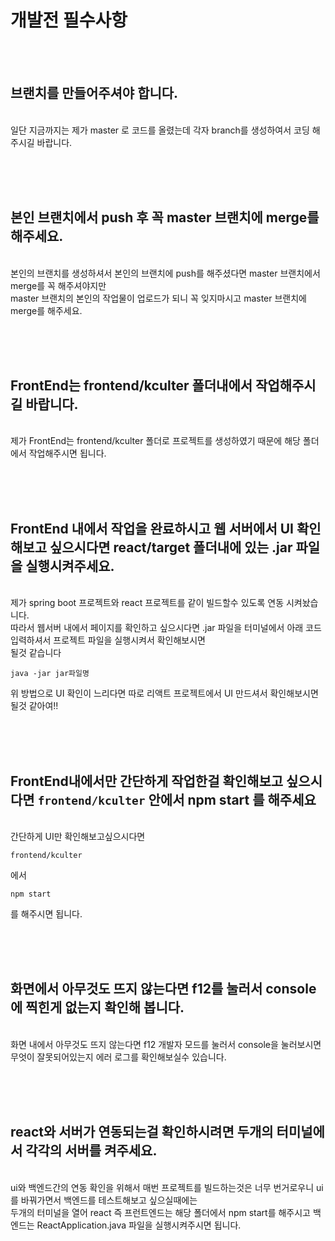 # 개발전 필수사항 

<br/><br/>
## 브랜치를 만들어주셔야 합니다.
<br/>
일단 지금까지는 제가 master 로 코드를 올렸는데 각자 branch를 생성하여서 코딩 해주시길 바랍니다.

<br/><br/><br/>
## 본인 브랜치에서 push 후 꼭 master 브랜치에 merge를 해주세요.
<br/>
본인의 브랜치를 생성하셔서 본인의 브랜치에 push를 해주셨다면 master 브랜치에서 merge를 꼭 해주셔야지만 
<br/>
master 브랜치의 본인의 작업물이 업로드가 되니 꼭 잊지마시고 master 브랜치에 merge를 해주세요.

<br/><br/><br/>
## FrontEnd는 frontend/kculter 폴더내에서 작업해주시길 바랍니다.
<br/>
제가 FrontEnd는 frontend/kculter 폴더로 프로젝트를 생성하였기 때문에 해당 폴더에서 작업해주시면 됩니다.

<br/><br/><br/>
## FrontEnd 내에서 작업을 완료하시고 웹 서버에서 UI 확인해보고 싶으시다면 react/target 폴더내에 있는 .jar 파일을 실행시켜주세요.
<br/>
제가 spring boot 프로젝트와 react 프로젝트를 같이 빌드할수 있도록 연동 시켜놨습니다. 
<br/>
따라서 웹서버 내에서 페이지를 확인하고 싶으시다면 .jar 파일을 터미널에서 아래 코드 입력하셔서 프로젝트 파일을 실행시켜서 확인해보시면 <br/>될것 같습니다

```
java -jar jar파일명
```

위 방법으로 UI 확인이 느리다면 따로 리액트 프로젝트에서 UI 만드셔서 확인해보시면 될것 같아여!!

<br/><br/><br/>
## FrontEnd내에서만 간단하게 작업한걸 확인해보고 싶으시다면 ``` frontend/kculter ``` 안에서 npm start 를 해주세요
<br/>
간단하게 UI만 확인해보고싶으시다면 

``` frontend/kculter ``` 

에서 

``` npm start ```

를 해주시면 됩니다.

<br/><br/><br/>
## 화면에서 아무것도 뜨지 않는다면 f12를 눌러서 console에 찍힌게 없는지 확인해 봅니다.
<br/>
화면 내에서 아무것도 뜨지 않는다면 f12 개발자 모드를 눌러서 console을 눌러보시면 무엇이 잘못되어있는지 에러 로그를 확인해보실수 있습니다.

<br/><br/><br/>
## react와 서버가 연동되는걸 확인하시려면 두개의 터미널에서 각각의 서버를 켜주세요.
<br/>
ui와 백엔드간의 연동 확인을 위해서 매번 프로젝트를 빌드하는것은 너무 번거로우니 ui를 바꿔가면서 백엔드를 테스트해보고 싶으실때에는
<br/>
두개의 터미널을 열어 react 즉 프런트엔드는 해당 폴더에서 npm start를 해주시고 백엔드는 ReactApplication.java 파일을 실행시켜주시면 됩니다.



